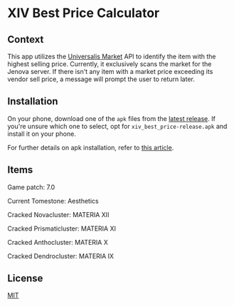 # XIV Best Price Calculator

## Context

This app utilizes the [Universalis Market](https://universalis.app) API to identify the item with the highest selling price. Currently, it exclusively scans the market for the Jenova server. If there isn't any item with a market price exceeding its vendor sell price, a message will prompt the user to return later.

## Installation

On your phone, download one of the `apk` files from the [latest release](https://github.com/Flerxc/xiv_best_price/releases). If you're unsure which one to select, opt for `xiv_best_price-release.apk` and install it on your phone.

For further details on apk installation, refer to [this article](https://www.lifewire.com/install-apk-on-android-4177185).

## Items

Game patch: 7.0

Current Tomestone: Aesthetics

Cracked Novacluster: MATERIA XII

Cracked Prismaticluster: MATERIA XI

Cracked Anthocluster: MATERIA X

Cracked Dendrocluster: MATERIA IX

## License

[MIT](LICENSE.txt)
